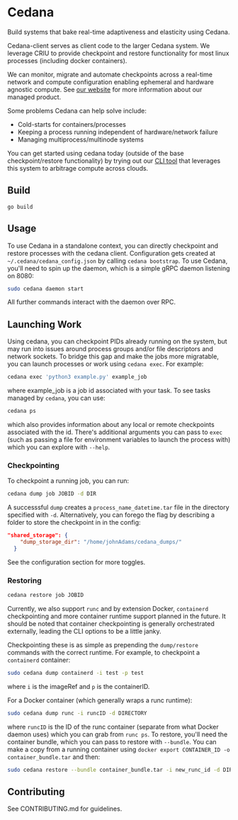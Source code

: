 # Cedana

Build systems that bake real-time adaptiveness and elasticity using Cedana.

Cedana-client serves as client code to the larger Cedana system. We leverage CRIU to provide checkpoint and restore functionality for most linux processes (including docker containers).

We can monitor, migrate and automate checkpoints across a real-time network and compute configuration enabling ephemeral and hardware agnostic compute. See [our website](https://cedana.ai) for more information about our managed product.

Some problems Cedana can help solve include:

- Cold-starts for containers/processes
- Keeping a process running independent of hardware/network failure
- Managing multiprocess/multinode systems

You can get started using cedana today (outside of the base checkpoint/restore functionality) by trying out our [CLI tool](https://github.com/cedana/cedana-cli) that leverages this system to arbitrage compute across clouds.


## Build

```go build```


## Usage

To use Cedana in a standalone context, you can directly checkpoint and restore processes with the cedana client. Configuration gets created at `~/.cedana/cedana_config.json` by calling `cedana bootstrap`. To use Cedana, you'll need to spin up the daemon, which is a simple gRPC daemon listening on 8080:

```sh
sudo cedana daemon start
```

All further commands interact with the daemon over RPC.


## Launching Work

Using cedana, you can checkpoint PIDs already running on the system, but may run into issues around process groups and/or file descriptors and network sockets. To bridge this gap and make the jobs more migratable, you can launch processes or work using `cedana exec`. For example:

```sh
cedana exec 'python3 example.py' example_job
```

where example_job is a job id associated with your task. To see tasks managed by `cedana`, you can use:

```sh
cedana ps
```

which also provides information about any local or remote checkpoints associated with the id. There's additional arguments you can pass to `exec` (such as passing a file for environment variables to launch the process with) which you can explore with `--help`.

### Checkpointing
To checkpoint a running job, you can run:

```sh
cedana dump job JOBID -d DIR
```
A successsful `dump` creates a `process_name_datetime.tar` file in the directory specified with `-d`. Alternatively, you can forego the flag by describing a folder to store the checkpoint in in the config:

```json
"shared_storage": {
    "dump_storage_dir": "/home/johnAdams/cedana_dumps/"
  }
```

See the configuration section for more toggles.

### Restoring

```sh
cedana restore job JOBID
```

Currently, we also support `runc` and by extension Docker, `containerd` checkpointing and more container runtime support planned in the future. It should be noted that container checkpointing is generally orchestrated externally, leading the CLI options to be a little janky.

Checkpointing these is as simple as prepending the `dump/restore` commands with the correct runtime. For example, to checkpoint a `containerd` container:

```sh
sudo cedana dump containerd -i test -p test
```

where `i` is the imageRef and `p` is the containerID.

For a Docker container (which generally wraps a runc runtime):

```sh
sudo cedana dump runc -i runcID -d DIRECTORY
```

where `runcID` is the ID of the runc container (separate from what Docker daemon uses) which you can grab from `runc ps`. To restore, you'll need the container bundle, which you can pass to restore with `--bundle`. You can make a copy from a running container using `docker export CONTAINER_ID -o container_bundle.tar` and then:

```sh
sudo cedana restore --bundle container_bundle.tar -i new_runc_id -d DIRECTORY
```

## Contributing
See CONTRIBUTING.md for guidelines.
